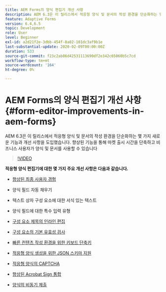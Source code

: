 ```yaml
---
title: AEM Forms의 양식 편집기 개선 사항
description: AEM 6.3은 이 릴리스에서 적응형 양식 및 문서의 작성 환경을 단순화하는 몇 가지 새로운 기능과 개선 사항을 도입했습니다. 향상된 기능을 통해 마켓 출시 시간을 단축하고 비즈니스 사용자가 양식 및 문서를 사용할 수 있습니다
feature: Adaptive Forms
version: 6.4,6.5
topic: Development
role: User
level: Beginner
exl-id: a2d21f2e-3dbb-454f-8a02-101dc3af9b1e
last-substantial-update: 2020-02-09T00:00:00Z
duration: 533
source-git-commit: f23c2ab86d42531113690df2e342c65060b5c7cd
workflow-type: tm+mt
source-wordcount: '164'
ht-degree: 0%

---
```


# AEM Forms의 양식 편집기 개선 사항 {#form-editor-improvements-in-aem-forms}

AEM 6.3은 이 릴리스에서 적응형 양식 및 문서의 작성 환경을 단순화하는 몇 가지 새로운 기능과 개선 사항을 도입했습니다. 향상된 기능을 통해 마켓 출시 시간을 단축하고 비즈니스 사용자가 양식 및 문서를 사용할 수 있습니다

>[!VIDEO](https://video.tv.adobe.com/v/19500?quality=12&learn=on)

**적응형 양식 편집기에 대한 몇 가지 주요 개선 사항은 다음과 같습니다.**

* [향상된 최종 사용자 경험](https://helpx.adobe.com/aem-forms/6-3/introduction-forms-authoring.html)

* 양식 필드 자동 채우기
* 텍스트 상자 구성 요소에 대한 서식 있는 텍스트
* 양식 필드에 대한 특수 입력 유형

* [구성 요소 제목의 인라인 편집](https://helpx.adobe.com/aem-forms/6-3/introduction-forms-authoring.html)
* [구성 요소의 기본 유효성 검사](https://helpx.adobe.com/aem-forms/6-3/introduction-forms-authoring.html)
* [빠른 컨텐츠 작성 환경을 위한 키보드 단축키](https://helpx.adobe.com/aem-forms/6-3/keyboard-shortcuts.html#AdaptiveFormEditor)
* [적응형 양식 생성을 위한 JSON 스키마 지원](https://helpx.adobe.com/aem-forms/6-3/adaptive-form-json-schema-form-model.html)
* [적응형 양식의 CAPTCHA](https://helpx.adobe.com/aem-forms/6-3/captcha-adaptive-forms.html)
* [향상된 Acrobat Sign 통합](https://helpx.adobe.com/aem-forms/6-3/working-with-adobe-sign.html)
* [양식의 비동기 제출](https://helpx.adobe.com/aem-forms/6-3/asynchronous-submissions-adaptive-forms.html)
